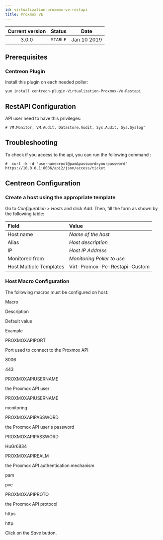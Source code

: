 ```yaml
---
id: virtualization-proxmox-ve-restapi
title: Proxmox VE
---
```


| Current version | Status | Date |
| :-: | :-: | :-: |
| 3.0.0 | `STABLE` | Jan 10 2019 |

## Prerequisites

### Centreon Plugin

Install this plugin on each needed poller:

``` shell
yum install centreon-plugin-Virtualization-Proxmox-Ve-Restapi
```

## RestAPI Configuration

API user need to have this privileges:

    # VM.Monitor, VM.Audit, Datastore.Audit, Sys.Audit, Sys.Syslog'

## Troubleshooting

To check if you access to the api, you can run the following command :

    #  curl -k -d "username=root@pam&password=yourpassword"  https://10.0.0.1:8006/api2/json/access/ticket

## Centreon Configuration

### Create a host using the appropriate template

Go to *Configuration \> Hosts* and click *Add*. Then, fill the form as shown by the following table:

| Field                                | Value                         |
| :----------------------------------- | :---------------------------- |
| Host name                            | *Name of the host*            |
| Alias                                | *Host description*            |
| IP                                   | *Host IP Address*             |
| Monitored from                       | *Monitoring Poller to use*    |
| Host Multiple Templates              | Virt-Promox-Pe-Restapi-Custom |

### Host Macro Configuration

The following macros must be configured on host:

Macro

Description

Default value

Example

PROXMOXAPIPORT

Port used to connect to the Proxmox API

8006

443

PROXMOXAPIUSERNAME

the Proxmox API user

PROXMOXAPIUSERNAME

monitoring

PROXMOXAPIPASSWORD

the Proxmox API user's password

PROXMOXAPIPASSWORD

HuGr6834

PROXMOXAPIREALM

the Proxmox API authentication mechanism

pam

pve

PROXMOXAPIPROTO

the Proxmox API protocol

https

http

Click on the *Save* button.


